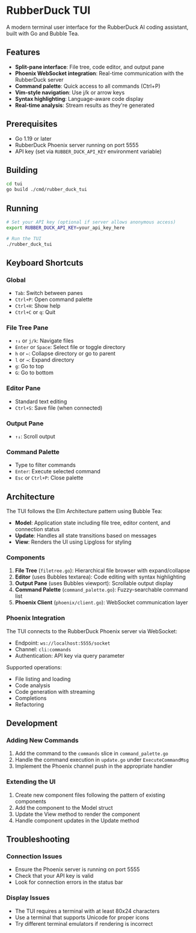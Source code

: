 # RubberDuck TUI

A modern terminal user interface for the RubberDuck AI coding assistant, built with Go and Bubble Tea.

## Features

- **Split-pane interface**: File tree, code editor, and output pane
- **Phoenix WebSocket integration**: Real-time communication with the RubberDuck server
- **Command palette**: Quick access to all commands (Ctrl+P)
- **Vim-style navigation**: Use j/k or arrow keys
- **Syntax highlighting**: Language-aware code display
- **Real-time analysis**: Stream results as they're generated

## Prerequisites

- Go 1.19 or later
- RubberDuck Phoenix server running on port 5555
- API key (set via `RUBBER_DUCK_API_KEY` environment variable)

## Building

```bash
cd tui
go build ./cmd/rubber_duck_tui
```

## Running

```bash
# Set your API key (optional if server allows anonymous access)
export RUBBER_DUCK_API_KEY=your_api_key_here

# Run the TUI
./rubber_duck_tui
```

## Keyboard Shortcuts

### Global
- `Tab`: Switch between panes
- `Ctrl+P`: Open command palette
- `Ctrl+H`: Show help
- `Ctrl+C` or `q`: Quit

### File Tree Pane
- `↑↓` or `j/k`: Navigate files
- `Enter` or `Space`: Select file or toggle directory
- `h` or `←`: Collapse directory or go to parent
- `l` or `→`: Expand directory
- `g`: Go to top
- `G`: Go to bottom

### Editor Pane
- Standard text editing
- `Ctrl+S`: Save file (when connected)

### Output Pane
- `↑↓`: Scroll output

### Command Palette
- Type to filter commands
- `Enter`: Execute selected command
- `Esc` or `Ctrl+P`: Close palette

## Architecture

The TUI follows the Elm Architecture pattern using Bubble Tea:

- **Model**: Application state including file tree, editor content, and connection status
- **Update**: Handles all state transitions based on messages
- **View**: Renders the UI using Lipgloss for styling

### Components

1. **File Tree** (`filetree.go`): Hierarchical file browser with expand/collapse
2. **Editor** (uses Bubbles textarea): Code editing with syntax highlighting
3. **Output Pane** (uses Bubbles viewport): Scrollable output display
4. **Command Palette** (`command_palette.go`): Fuzzy-searchable command list
5. **Phoenix Client** (`phoenix/client.go`): WebSocket communication layer

### Phoenix Integration

The TUI connects to the RubberDuck Phoenix server via WebSocket:
- Endpoint: `ws://localhost:5555/socket`
- Channel: `cli:commands`
- Authentication: API key via query parameter

Supported operations:
- File listing and loading
- Code analysis
- Code generation with streaming
- Completions
- Refactoring

## Development

### Adding New Commands

1. Add the command to the `commands` slice in `command_palette.go`
2. Handle the command execution in `update.go` under `ExecuteCommandMsg`
3. Implement the Phoenix channel push in the appropriate handler

### Extending the UI

1. Create new component files following the pattern of existing components
2. Add the component to the Model struct
3. Update the View method to render the component
4. Handle component updates in the Update method

## Troubleshooting

### Connection Issues
- Ensure the Phoenix server is running on port 5555
- Check that your API key is valid
- Look for connection errors in the status bar

### Display Issues
- The TUI requires a terminal with at least 80x24 characters
- Use a terminal that supports Unicode for proper icons
- Try different terminal emulators if rendering is incorrect